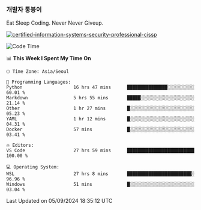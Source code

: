 ### 개발자 통붕이
Eat Sleep Coding.
Never Never Giveup.

[![certified-information-systems-security-professional-cissp](https://user-images.githubusercontent.com/44606727/157613689-acd84ec6-5f8f-4e79-89d9-a8d51f033634.png)](https://www.credly.com/badges/f394a010-85a0-450b-9136-8043af01d71c/public_url)

<!--START_SECTION:waka-->
![Code Time](http://img.shields.io/badge/Code%20Time-3%2C408%20hrs%2048%20mins-blue)

📊 **This Week I Spent My Time On** 

```text
🕑︎ Time Zone: Asia/Seoul

💬 Programming Languages: 
Python                   16 hrs 47 mins      ███████████████░░░░░░░░░░   60.01 % 
Markdown                 5 hrs 55 mins       █████░░░░░░░░░░░░░░░░░░░░   21.14 % 
Other                    1 hr 27 mins        █░░░░░░░░░░░░░░░░░░░░░░░░   05.23 % 
YAML                     1 hr 12 mins        █░░░░░░░░░░░░░░░░░░░░░░░░   04.31 % 
Docker                   57 mins             █░░░░░░░░░░░░░░░░░░░░░░░░   03.41 % 

🔥 Editors: 
VS Code                  27 hrs 59 mins      █████████████████████████   100.00 % 

💻 Operating System: 
WSL                      27 hrs 8 mins       ████████████████████████░   96.96 % 
Windows                  51 mins             █░░░░░░░░░░░░░░░░░░░░░░░░   03.04 % 
```


 Last Updated on 05/09/2024 18:35:12 UTC
<!--END_SECTION:waka-->
